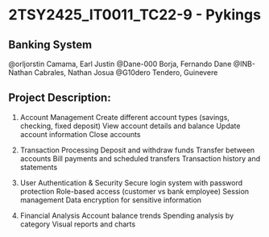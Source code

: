 # 2TSY2425_IT0011_TC22-9 - Pykings

## Banking System

@orljorstin
    Camama, Earl Justin
@Dane-000
    Borja, Fernando Dane
@INB-Nathan
    Cabrales, Nathan Josua
@G10dero
    Tendero, Guinevere

## Project Description:

1. Account Management
    Create different account types (savings, checking, fixed deposit)
    View account details and balance
    Update account information
    Close accounts

2. Transaction Processing
    Deposit and withdraw funds
    Transfer between accounts
    Bill payments and scheduled transfers
    Transaction history and statements

3. User Authentication & Security
    Secure login system with password protection
    Role-based access (customer vs bank employee)
    Session management
    Data encryption for sensitive information

4. Financial Analysis
    Account balance trends
    Spending analysis by category
    Visual reports and charts



